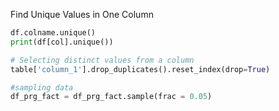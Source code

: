 Find Unique Values in One Column
```python
df.colname.unique()
print(df[col].unique())

# Selecting distinct values from a column
table['column_1'].drop_duplicates().reset_index(drop=True)
```
```python
#sampling data
df_prg_fact = df_prg_fact.sample(frac = 0.05)
```

